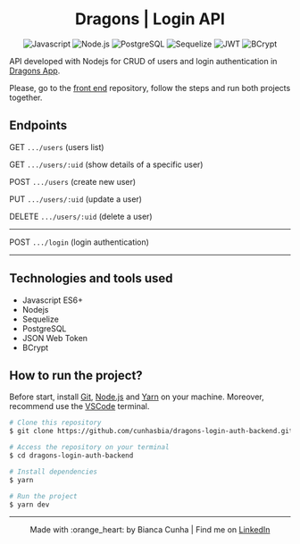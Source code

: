 <div align="center">
  <h1>Dragons | Login API</h1>
  
  ![Javascript](https://img.shields.io/badge/-Javascript-black?style=flat-square&logo=javascript)
  ![Node.js](https://img.shields.io/badge/-Node.js-black?style=flat-square&logo=node.js)
  ![PostgreSQL](https://img.shields.io/badge/-PostgreSQL-black?style=flat-square&logo=PostgreSQL)
  ![Sequelize](https://img.shields.io/badge/-Sequelize-black?style=flat-square&logo=sequelize)
  ![JWT](https://img.shields.io/badge/-JWT-black?style=flat-square&logo=jwt)
  ![BCrypt](https://img.shields.io/badge/-BCrypt-black?style=flat-square&logo=bcrypt)
</div>

API developed with Nodejs for CRUD of users and login authentication in [Dragons App](https://github.com/cunhasbia/dragons-frontend). 

Please, go to the [front end](https://github.com/cunhasbia/dragons-frontend) repository, follow the steps and run both projects together.

## Endpoints

GET `.../users`
(users list)

GET `.../users/:uid`
(show details of a specific user)

POST `.../users`
(create new user)

PUT `.../users/:uid`
(update a user)

DELETE `.../users/:uid`
(delete a user)

---

POST `.../login`
(login authentication)

---

## Technologies and tools used

- Javascript ES6+
- Nodejs
- Sequelize
- PostgreSQL
- JSON Web Token
- BCrypt

## How to run the project?

Before start, install [Git](https://git-scm.com), [Node.js](https://nodejs.org/en/) and [Yarn](https://classic.yarnpkg.com/en/docs/install/#windows-stable) on your machine. Moreover, recommend use the [VSCode](https://code.visualstudio.com/) terminal.

```bash
# Clone this repository
$ git clone https://github.com/cunhasbia/dragons-login-auth-backend.git

# Access the repository on your terminal
$ cd dragons-login-auth-backend

# Install dependencies
$ yarn

# Run the project
$ yarn dev
```

---
<p align="center">Made with :orange_heart: by Bianca Cunha | Find me on <a href="https://www.linkedin.com/in/biancascunha">LinkedIn</a></p>
